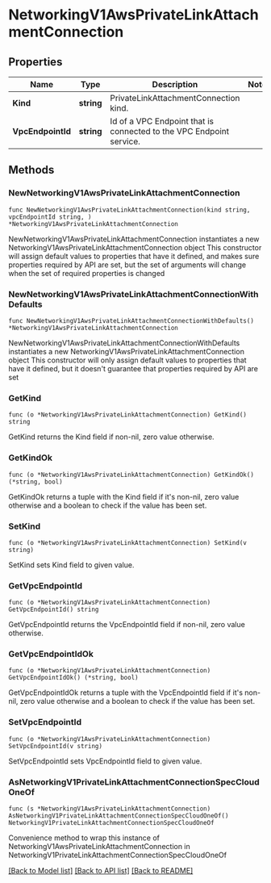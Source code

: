 # NetworkingV1AwsPrivateLinkAttachmentConnection

## Properties

Name | Type | Description | Notes
------------ | ------------- | ------------- | -------------
**Kind** | **string** | PrivateLinkAttachmentConnection kind. | 
**VpcEndpointId** | **string** | Id of a VPC Endpoint that is connected to the VPC Endpoint service. | 

## Methods

### NewNetworkingV1AwsPrivateLinkAttachmentConnection

`func NewNetworkingV1AwsPrivateLinkAttachmentConnection(kind string, vpcEndpointId string, ) *NetworkingV1AwsPrivateLinkAttachmentConnection`

NewNetworkingV1AwsPrivateLinkAttachmentConnection instantiates a new NetworkingV1AwsPrivateLinkAttachmentConnection object
This constructor will assign default values to properties that have it defined,
and makes sure properties required by API are set, but the set of arguments
will change when the set of required properties is changed

### NewNetworkingV1AwsPrivateLinkAttachmentConnectionWithDefaults

`func NewNetworkingV1AwsPrivateLinkAttachmentConnectionWithDefaults() *NetworkingV1AwsPrivateLinkAttachmentConnection`

NewNetworkingV1AwsPrivateLinkAttachmentConnectionWithDefaults instantiates a new NetworkingV1AwsPrivateLinkAttachmentConnection object
This constructor will only assign default values to properties that have it defined,
but it doesn't guarantee that properties required by API are set

### GetKind

`func (o *NetworkingV1AwsPrivateLinkAttachmentConnection) GetKind() string`

GetKind returns the Kind field if non-nil, zero value otherwise.

### GetKindOk

`func (o *NetworkingV1AwsPrivateLinkAttachmentConnection) GetKindOk() (*string, bool)`

GetKindOk returns a tuple with the Kind field if it's non-nil, zero value otherwise
and a boolean to check if the value has been set.

### SetKind

`func (o *NetworkingV1AwsPrivateLinkAttachmentConnection) SetKind(v string)`

SetKind sets Kind field to given value.


### GetVpcEndpointId

`func (o *NetworkingV1AwsPrivateLinkAttachmentConnection) GetVpcEndpointId() string`

GetVpcEndpointId returns the VpcEndpointId field if non-nil, zero value otherwise.

### GetVpcEndpointIdOk

`func (o *NetworkingV1AwsPrivateLinkAttachmentConnection) GetVpcEndpointIdOk() (*string, bool)`

GetVpcEndpointIdOk returns a tuple with the VpcEndpointId field if it's non-nil, zero value otherwise
and a boolean to check if the value has been set.

### SetVpcEndpointId

`func (o *NetworkingV1AwsPrivateLinkAttachmentConnection) SetVpcEndpointId(v string)`

SetVpcEndpointId sets VpcEndpointId field to given value.



### AsNetworkingV1PrivateLinkAttachmentConnectionSpecCloudOneOf

`func (s *NetworkingV1AwsPrivateLinkAttachmentConnection) AsNetworkingV1PrivateLinkAttachmentConnectionSpecCloudOneOf() NetworkingV1PrivateLinkAttachmentConnectionSpecCloudOneOf`

Convenience method to wrap this instance of NetworkingV1AwsPrivateLinkAttachmentConnection in NetworkingV1PrivateLinkAttachmentConnectionSpecCloudOneOf

[[Back to Model list]](../README.md#documentation-for-models) [[Back to API list]](../README.md#documentation-for-api-endpoints) [[Back to README]](../README.md)


